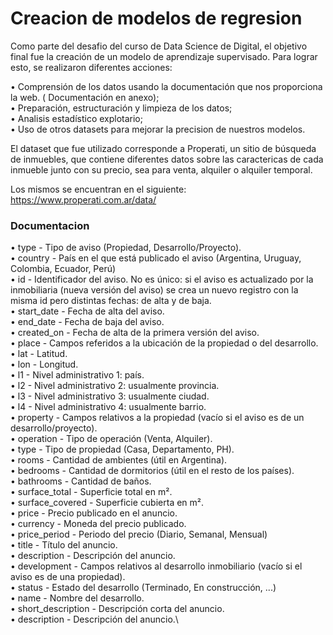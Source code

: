 # Creacion de modelos de regresion

Como parte del desafio del curso de Data Science de Digital, el objetivo final fue la creación de un modelo de aprendizaje supervisado.
Para lograr esto, se realizaron diferentes acciones:

• Comprensión de los datos usando la documentación que nos proporciona la web. ( Documentación en anexo);\
• Preparación, estructuración y limpieza de los datos;\
• Analisis estadístico explotario;\
• Uso de otros datasets para mejorar la precision de nuestros modelos.

El dataset que fue utilizado corresponde a Properati, un sitio de búsqueda de inmuebles, que contiene diferentes datos sobre las caractericas de cada inmueble junto con su precio, sea para venta, alquiler o alquiler temporal.
 
Los mismos se encuentran en el siguiente: https://www.properati.com.ar/data/

### Documentacion

• type - Tipo de aviso (Propiedad, Desarrollo/Proyecto).\
• country - País en el que está publicado el aviso (Argentina, Uruguay, Colombia, Ecuador, Perú)\
• id - Identificador del aviso. No es único: si el aviso es actualizado por la inmobiliaria (nueva versión del aviso) se crea un nuevo registro con la misma id pero distintas fechas: de alta y de baja.\
• start_date - Fecha de alta del aviso.\
• end_date - Fecha de baja del aviso.\
• created_on - Fecha de alta de la primera versión del aviso.\
• place - Campos referidos a la ubicación de la propiedad o del desarrollo.\
• lat - Latitud.\
• lon - Longitud.\
• l1 - Nivel administrativo 1: país.\
• l2 - Nivel administrativo 2: usualmente provincia.\
• l3 - Nivel administrativo 3: usualmente ciudad.\
• l4 - Nivel administrativo 4: usualmente barrio.\
• property - Campos relativos a la propiedad (vacío si el aviso es de un desarrollo/proyecto).\
• operation - Tipo de operación (Venta, Alquiler).\
• type - Tipo de propiedad (Casa, Departamento, PH).\
• rooms - Cantidad de ambientes (útil en Argentina).\
• bedrooms - Cantidad de dormitorios (útil en el resto de los países).\
• bathrooms - Cantidad de baños.\
• surface_total - Superficie total en m².\
• surface_covered - Superficie cubierta en m².\
• price - Precio publicado en el anuncio.\
• currency - Moneda del precio publicado.\
• price_period - Periodo del precio (Diario, Semanal, Mensual)\
• title - Título del anuncio.\
• description - Descripción del anuncio.\
• development - Campos relativos al desarrollo inmobiliario (vacío si el aviso es de una propiedad).\
• status - Estado del desarrollo (Terminado, En construcción, ...)\
• name - Nombre del desarrollo.\
• short_description - Descripción corta del anuncio.\
• description - Descripción del anuncio.\
